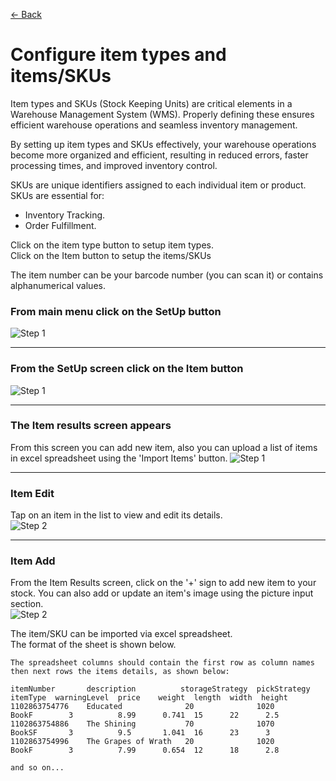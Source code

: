 [← Back](miniWMSConfiguration.md)

# Configure item types and items/SKUs

Item types and SKUs (Stock Keeping Units) are critical elements in a Warehouse Management System (WMS). Properly defining these ensures efficient warehouse operations and seamless inventory management.

By setting up item types and SKUs effectively, your warehouse operations become more organized and efficient, resulting in reduced errors, faster processing times, and improved inventory control.

SKUs are unique identifiers assigned to each individual item or product. SKUs are essential for:

- Inventory Tracking.
- Order Fulfillment.
  
Click on the item type button to setup item types.  
Click on the Item button to setup the items/SKUs

The item number can be your barcode number (you can scan it) or contains alphanumerical values.

### From main menu click on the SetUp button  
![Step 1](asset/picking0.png)

---

### From the SetUp screen click on the Item button  
![Step 1](asset/SetUp.png)

---

### The Item results screen appears  
From this screen you can add new item, also you can upload a list of items in excel spreadsheet using the 'Import Items' button.
![Step 1](asset/item2.png)

---

### Item Edit  
Tap on an item in the list to view and edit its details.  
![Step 2](asset/item3.png)

---

### Item Add  
From the Item Results screen, click on the '+' sign to add new item to your stock. You can also add or update an item's image using the picture input section.  
![Step 2](asset/itemEdit1.png)



The item/SKU can be imported via excel spreadsheet.  
The format of the sheet is shown below.

```
The spreadsheet columns should contain the first row as column names then next rows the items details, as shown below:

itemNumber       description          storageStrategy  pickStrategy  itemType  warningLevel  price    weight  length  width  height
1102863754776    Educated              20              1020          BookF        3          8.99      0.741  15      22      2.5
1102863754886    The Shining           70              1070          BookSF       3          9.5       1.041  16      23      3
1102863754996    The Grapes of Wrath   20              1020          BookF        3          7.99      0.654  12      18      2.8

and so on...

```
